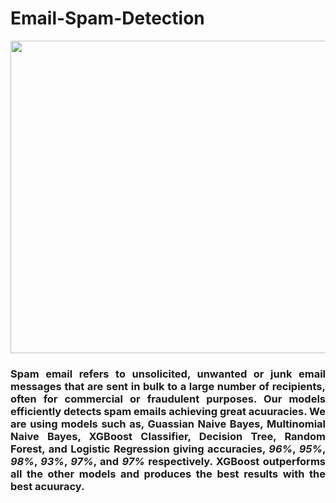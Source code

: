 # Email-Spam-Detection

<img src="https://user-images.githubusercontent.com/124454501/232200759-6d152c6f-7d6e-4cf6-9bea-9e6798907917.gif" width="900" height="500">

### <p align="justify">Spam email refers to unsolicited, unwanted or junk email messages that are sent in bulk to a large number of recipients, often for commercial or fraudulent purposes. Our models efficiently detects spam emails achieving great acuuracies. We are using models such as, Guassian Naive Bayes, Multinomial Naive Bayes, XGBoost Classifier, Decision Tree, Random Forest, and Logistic Regression giving accuracies, <em>96%</em>, <em>95%</em>, <em>98%</em>, <em>93%</em>, <em>97%</em>, and <em>97%</em> respectively. XGBoost outperforms all the other models and produces the best results with the best acuuracy.</p> 
